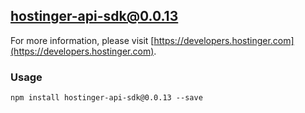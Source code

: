 ## hostinger-api-sdk@0.0.13

For more information, please visit [https://developers.hostinger.com](https://developers.hostinger.com).

### Usage

```
npm install hostinger-api-sdk@0.0.13 --save
```
